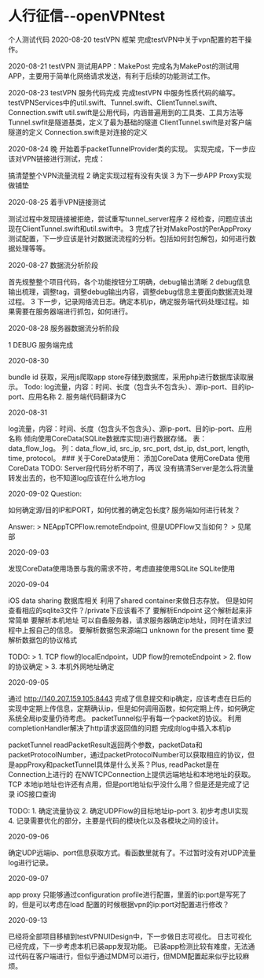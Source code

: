 # 人行征信--openVPNtest
个人测试代码
2020-08-20 testVPN 框架 完成testVPN中关于vpn配置的若干操作。

2020-08-21 testVPN 测试用APP：MakePost 完成名为MakePost的测试用APP，主要用于简单化网络请求发送，有利于后续的功能测试工作。

2020-08-23 testVPN 服务代码完成 完成testVPN 中服务性质代码的编写。 testVPNServices中的util.swift、Tunnel.swift、ClientTunnel.swift、Connection.swift util.swift是公用代码，内涵普遍用到的工具类、工具方法等 Tunnel.swfit是隧道基类，定义了最为基础的隧道 ClientTunnel.swift是对客户端隧道的定义 Connection.swift是对连接的定义

2020-08-24 晚 开始着手packetTunnelProvider类的实现。 实现完成，下一步应该对VPN链接进行测试，完成：

搞清楚整个VPN流量流程 2 确定实现过程有没有失误 3 为下一步APP Proxy实现做铺垫

2020-08-25 着手VPN链接测试

测试过程中发现链接被拒绝，尝试重写tunnel_server程序 2 经检查，问题应该出现在ClientTunnel.swift和util.swift中。 3 完成了针对MakePost的PerAppProxy测试配置，下一步应该是针对数据流流程的分析。包括如何封包解包，如何进行数据处理等等。

2020-08-27 数据流分析阶段

首先规整整个项目代码，各个功能按钮分工明确，debug输出清晰 2 debug信息输出梳理，调整tag，调整debug输出内容，调整debug信息主要面向数据流处理过程。 3 下一步，记录网络流日志。确定本机ip，确定服务端代码处理过程。如果需要在服务器端进行抓包，如何进行。

2020-08-28 服务器数据流分析阶段

1 DEBUG 服务端完成

2020-08-30

bundle id 获取，采用js爬取app store存储到数据库，采用php进行数据库读取展示。 Todo: log流量，内容：时间、长度（包含头不包含头）、源ip-port、目的ip-port、应用名称 2. 服务端代码翻译为C

2020-08-31

log流量，内容：时间、长度（包含头不包含头）、源ip-port、目的ip-port、应用名称 倾向使用CoreData(SQLite数据库实现)进行数据存储。 表：data_flow_log。 列：data_flow_id, src_ip, src_port, dst_ip, dst_port, length, time, protocol。 ### 关于CoreData使用： 添加CoreData 使用CoreData 使用CoreData TODO: Server段代码分析不明了，再议 没有搞清Server是怎么将流量转发出去的，也不知道log应该在什么地方log

2020-09-02 Question:

如何确定源/目的IP和PORT，如何优雅的确定包长度? 服务端如何进行转发？

Answer: > NEAppTCPFlow.remoteEndpoint, 但是UDPFlow又当如何？ > 见尾部

2020-09-03

发现CoreData使用场景与我的需求不符，考虑直接使用SQLite SQLite使用

2020-09-04

iOS data sharing 数据库相关 利用了shared container来做日志存放。 但是如何查看相应的sqlite3文件？/private下应该看不了 要解析Endpoint 这个解析起来非常简单 要解析本机地址 可以自备服务器，请求服务器确定ip地址，同时在请求过程中上报自己的信息。 要解析数据包来源端口 unknown for the present time 要解析数据包的协议格式

TODO: > 1. TCP flow的localEndpoint，UDP flow的remoteEndpoint > 2. flow 的协议确定 > 3. 本机外网地址确定

2020-09-05

通过 http://140.207.159.105:8443 完成了信息提交和ip确定，应该考虑在日后的实现中定期上传信息，定期确认ip，但是如何调用函数，如何定期上传，如何确定系统全局ip变量仍待考虑。 packetTunnel似乎有每一个packet的协议。 利用completionHandler解决了http请求返回值的问题 完成向log中插入本机ip

packetTunnel readPacketResult返回两个参数，packetData和packetProtocolNumber，通过packetProtocolNumber可以获取相应的协议，但是appProxy和packetTunnel具体是什么关系？Plus, readPacket是在Connection上进行的 在NWTCPConnection上提供远端地址和本地地址的获取。 TCP 本地ip地址也许还有点用，但是port地址似乎没什么用？但是还是完成了记录 iOS接口查询

TODO: 1. 确定流量协议 2. 确定UDPFlow的目标地址ip-port 3. 初步考虑UI实现 4. 记录需要优化的部分，主要是代码的模块化以及各模块之间的设计。

2020-09-06

确定UDP远端ip、port信息获取方式。看函数里就有了。不过暂时没有对UDP流量log进行记录。

2020-09-07

app proxy 只能够通过configuration profile进行配置，里面的ip:port是写死了的，但是可以考虑在load 配置的时候根据vpn的ip:port对配置进行修改？

2020-09-13

已经将全部项目移植到testVPNUIDesign中，下一步做日志可视化。 日志可视化已经完成，下一步考虑本机已装app发现功能。 已装app检测比较有难度，无法通过代码在客户端进行，但似乎通过MDM可以进行，但MDM配置起来似乎比较麻烦。

